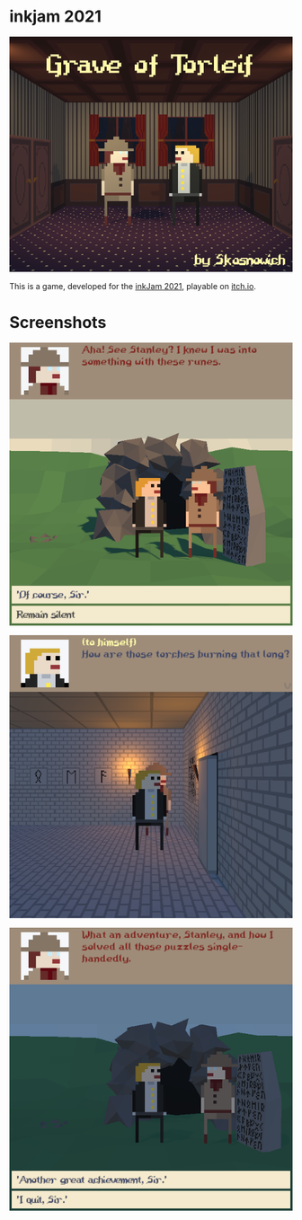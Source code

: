 # inkjam 2021

![Cover](Cover.png)

This is a game, developed for the [inkJam 2021](https://itch.io/jam/inkjam-2021), playable on [itch.io](https://skosnowich.itch.io/inkjam-2021).

# Screenshots

![Screenshot1](Screenshot-1.png)

![Screenshot2](Screenshot-2.png)

![Screenshot3](Screenshot-3.png)

